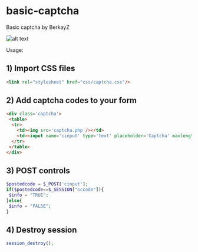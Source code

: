 # basic-captcha
Basic captcha by BerkayZ

![alt text](http://i.hizliresim.com/PDo0O9.png)

Usage:

## 1) Import CSS files
```html
<link rel="stylesheet" href="css/captcha.css"/>
```

## 2) Add captcha codes to your form
```html
<div class='captcha'>
 <table>
  <tr>
    <td><img src='captcha.php'/></td>
    <td><input name='cinput' type='text' placeholder='Captcha' maxlength='5'/></td>
  </tr>
 </table>
</div>
```

## 3) POST controls
```php
$postedcode = $_POST['cinput'];
if($postedcode==$_SESSION["sccode"]){
 $info = "TRUE";
}else{
 $info = "FALSE";
}
```

## 4) Destroy session
```php
session_destroy(); 
```
